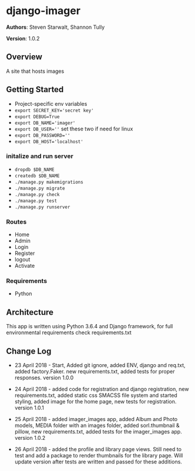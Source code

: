 # django-imager

**Authors**: Steven Starwalt, Shannon Tully

**Version**: 1.0.2

## Overview
A site that hosts images

## Getting Started
*  Project-specific env variables
* `export SECRET_KEY='secret key'`
* `export DEBUG=True`
* `export DB_NAME='imager'`
* `export DB_USER=''` set these two if need for linux
* `export DB_PASSWORD=''`
* `export DB_HOST='localhost'` 

### initalize and run server
* `dropdb $DB_NAME`
* `createdb $DB_NAME`
* `./manage.py makemigrations`
* `./manage.py migrate`
* `./manage.py check`
* `./manage.py test`
* `./manage.py runserver`

### Routes
* Home
* Admin
* Login
* Register
* logout
* Activate


### Requirements
- Python

## Architecture
This app is written using Python 3.6.4 and Django framework, for full environmental requirements check requirements.txt

## Change Log
- 23 April 2018 - Start, Added git ignore, added ENV, django and req.txt, added factory.Faker. new requirements.txt, added tests for proper responses. version 1.0.0

- 24 April 2018 - added code for registration and django registration, new requirements.txt, added static css SMACSS file system and started styling, added image for the home page, new tests for registration. version 1.0.1

- 25 April 2018 - added imager_images app, added Album and Photo models, MEDIA folder with an images folder, added sorl.thumbnail & pillow, new requirements.txt, added tests for the imager_images app. version 1.0.2

- 26 April 2018 - added the profile and library page views. Still need to test and add a package to render thumbnails for the library page.  Will update version after tests are written and passed for these additions.
